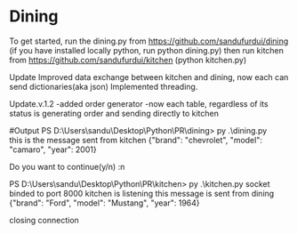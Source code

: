 # Dining
To get started, run the dining.py from https://github.com/sandufurdui/dining
(if you have installed locally python, run python dining.py)
then run kitchen from https://github.com/sandufurdui/kitchen (python kitchen.py)


Update
Improved data exchange between kitchen and dining, now each can send dictionaries(aka json)
Implemented threading.

Update.v.1.2
-added order generator
-now each table, regardless of its status is generating order and sending directly to kitchen

#Output
PS D:\Users\sandu\Desktop\Python\PR\dining> py .\dining.py              
this is the message sent from kitchen
{"brand": "chevrolet", "model": "camaro", "year": 2001}

Do you want to continue(y/n) :n

PS D:\Users\sandu\Desktop\Python\PR\kitchen> py .\kitchen.py
socket binded to port 8000
kitchen is listening
this message is sent from dining
{"brand": "Ford", "model": "Mustang", "year": 1964}

closing connection



